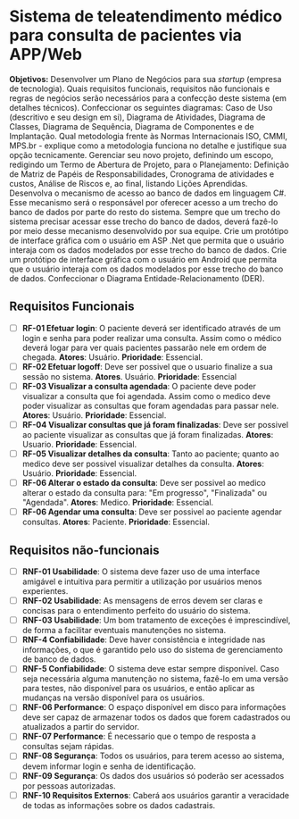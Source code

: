 # Sistema de teleatendimento médico para consulta de pacientes via APP/Web

**Objetivos:** Desenvolver um Plano de Negócios para sua *startup* (empresa de tecnologia). Quais requisitos funcionais, requisitos não funcionais e regras de negócios serão necessários para a confecção deste sistema (em detalhes técnicos). Confeccionar os seguintes diagramas: Caso de Uso (descritivo e seu design em 
si), Diagrama de Atividades, Diagrama de Classes, Diagrama de Sequência, Diagrama de 
Componentes e de Implantação. Qual metodologia frente às Normas Internacionais ISO, CMMI, MPS.br - explique como a metodologia funciona no detalhe e justifique sua opção tecnicamente. Gerenciar seu novo projeto, definindo um escopo, redigindo um Termo de Abertura de Projeto, para o Planejamento: Definição de Matriz 
de Papéis de Responsabilidades, Cronograma de atividades e custos, Análise de Riscos e, ao final, listando Lições Aprendidas. Desenvolva o mecanismo de acesso ao banco de dados em linguagem C#. Esse 
mecanismo será o responsável por oferecer acesso a um trecho do banco de dados 
por parte do resto do sistema. Sempre que um trecho do sistema precisar acessar esse trecho do banco de dados, deverá fazê-lo por meio desse mecanismo desenvolvido por sua equipe. Crie um protótipo de interface gráfica com o usuário em ASP .Net que permita que o usuário interaja com os dados modelados por esse trecho do banco de dados. Crie um protótipo de interface gráfica com o usuário em Android que permita que 
o usuário interaja com os dados modelados por esse trecho do banco de dados. Confeccionar o Diagrama Entidade-Relacionamento (DER).

## Requisitos Funcionais
- [ ] **RF-01 Efetuar login**: O paciente deverá ser identificado através de um login e senha para poder realizar uma consulta. Assim como o médico deverá logar para ver quais pacientes passarão nele em ordem de chegada. **Atores**: Usuário. **Prioridade**: Essencial.
- [ ] **RF-02 Efetuar logoff**: Deve ser possivel que o usuario finalize a sua sessão no sistema. **Atores**. Usuário. **Prioridade**: Essencial 
- [ ] **RF-03 Visualizar a consulta agendada**: O paciente deve poder visualizar a consulta que foi agendada. Assim como o medico deve poder visualizar as consultas que foram agendadas para passar nele. **Atores**: Usuário. **Prioridade**: Essencial.
- [ ] **RF-04 Visualizar consultas que já foram finalizadas**: Deve ser possivel ao paciente visualizar as consultas que já foram finalizadas. **Atores**: Usuario. **Prioridade**: Essencial.
- [ ] **RF-05 Visualizar detalhes da consulta**: Tanto ao paciente; quanto ao medico deve ser possivel visualizar detalhes da consulta. **Atores**: Usuário. **Prioridade**: Essencial.
- [ ] **RF-06 Alterar o estado da consulta**: Deve ser possivel ao medico alterar o estado da consulta para: "Em progresso", "Finalizada" ou "Agendada". **Atores**: Medico. **Prioridade**: Essencial.
- [ ] **RF-06 Agendar uma consulta**: Deve ser possivel ao paciente agendar consultas. **Atores**: Paciente. **Prioridade**: Essencial.

## Requisitos não-funcionais
- [ ] **RNF-01 Usabilidade**: O sistema deve fazer uso de uma interface amigável e intuitiva para permitir a utilização por usuários menos experientes.
- [ ] **RNF-02 Usabilidade**: As mensagens de erros devem ser claras e concisas para o entendimento perfeito do usuário do sistema.
- [ ] **RNF-03 Usabilidade**: Um bom tratamento de exceções é imprescindível, de forma a facilitar eventuais manutenções no sistema.
- [ ] **RNF-4 Confiabilidade**: Deve haver consistência e integridade nas informações, o que é garantido pelo uso do sistema de gerenciamento de banco de dados.
- [ ] **RNF-5 Confiabilidade**: O sistema deve estar sempre disponível. Caso seja necessária alguma manutenção no sistema, fazê-lo em uma versão para testes, não disponível para os usuários, e então aplicar as mudanças na versão disponível para os usuários.
- [ ] **RNF-06 Performance**: O espaço disponível em disco para informações deve ser capaz de armazenar todos os dados que forem cadastrados ou atualizados a partir do servidor.
- [ ] **RNF-07 Performance**: É necessario que o tempo de resposta a consultas sejam rápidas.
- [ ] **RNF-08 Segurança**: Todos os usuários, para terem acesso ao sistema, devem informar login e senha de identificação.
- [ ] **RNF-09 Segurança**: Os dados dos usuários só poderão ser acessados por pessoas autorizadas.
- [ ] **RNF-10 Requisitos Externos**: Caberá aos usuários garantir a veracidade de todas as informações sobre os dados cadastrais.